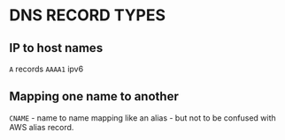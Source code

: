 # DNS RECORD TYPES

## IP to host names
`A` records
`AAAA1` ipv6

## Mapping one name to another
`CNAME` - name to name mapping
like an alias - but not to be confused with AWS alias record.